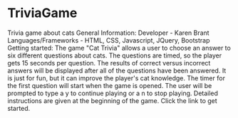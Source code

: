 # TriviaGame
Trivia game about cats
General Information:
Developer - Karen Brant
Languages/Frameworks - HTML, CSS, Javascript, JQuery, Bootstrap
Getting started:
The game "Cat Trivia" allows a user to choose an answer to six different questions about cats.  The questions are timed, so
the player gets 15 seconds per question.  The results of correct versus incorrect answers will be displayed after all of the 
questions have been answered.  It is just for fun, but it can improve the player's cat knowledge. The timer for the first
question will start when the game is opened.  The user will be prompted to type a y to continue playing or a n to stop playing.
Detailed instructions are given at the beginning of the game.  Click the link to get started.

